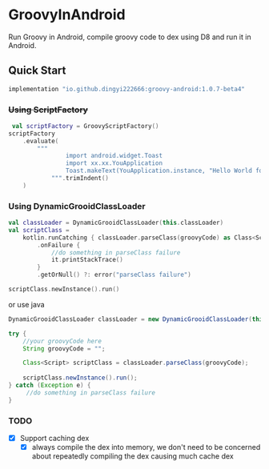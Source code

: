 # GroovyInAndroid

Run Groovy in Android, compile groovy code to dex using D8 and run it in Android.


## Quick Start

```groovy
implementation "io.github.dingyi222666:groovy-android:1.0.7-beta4"
```

### ~~Using ScriptFactory~~

```kotlin
 val scriptFactory = GroovyScriptFactory()
scriptFactory
    .evaluate(
        """
                import android.widget.Toast
                import xx.xx.YouApplication
                Toast.makeText(YouApplication.instance, "Hello World for groovy", Toast.LENGTH_SHORT).show()
            """.trimIndent()
    )
```

### Using DynamicGrooidClassLoader

```kotlin
val classLoader = DynamicGrooidClassLoader(this.classLoader)
val scriptClass =
    kotlin.runCatching { classLoader.parseClass(groovyCode) as Class<Script> }
        .onFailure {
            //do something in parseClass failure
            it.printStackTrace()
        }
        .getOrNull() ?: error("parseClass failure")

scriptClass.newInstance().run()
```

or use java

```java
DynamicGrooidClassLoader classLoader = new DynamicGrooidClassLoader(this.getClass().getClassLoader(), null, false);

try {
    //your groovyCode here
    String groovyCode = "";

    Class<Script> scriptClass = classLoader.parseClass(groovyCode);
    
    scriptClass.newInstance().run();
} catch (Exception e) {
     //do something in parseClass failure
}

```

### TODO
 - [x] Support caching dex 
    - [x] always compile the dex into memory, we don't need to be concerned about repeatedly compiling the dex causing much cache dex
